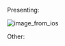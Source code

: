 Presenting:

![image_from_ios](https://user-images.githubusercontent.com/89180494/172230918-a0bfcc2d-ca36-4214-a347-29d2f3253e23.jpg)

Other:
